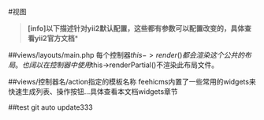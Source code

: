 #视图

>**[info]以下描述针对yii2默认配置，这些都有参数可以配置改变的，具体查看yii2官方文档***

##views/layouts/main.php
每个控制器$this->render()都会渲染这个公共的布局。也阔以在控制器中使用$this->renderPartial()不渲染此布局文件。

##views/控制器名/action指定的模板名称
feehicms内置了一些常用的widgets来快速生成列表、操作按钮...具体查看本文档widgets章节

##test git auto update333